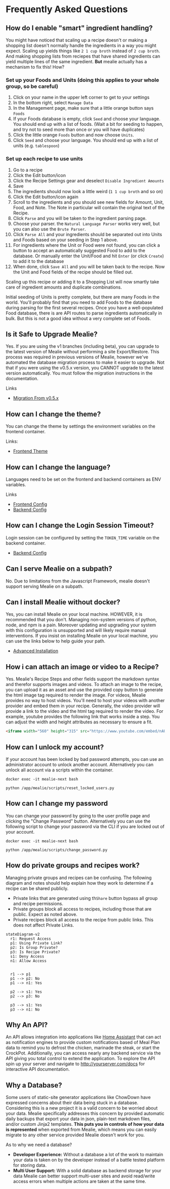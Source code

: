 # Frequently Asked Questions

## How do I enable "smart" ingredient handling?

You might have noticed that scaling up a recipe doesn't or making a shopping list doesn't normally handle the ingredients in a way you might expect. Scaling up yields things like `2 1 cup broth` instead of `2 cup broth`. And making shopping lists from reciepes that have shared ingredients can yield multiple lines of the same ingredient. **But** mealie actually has a mechanism to fix this! How?
### Set up your Foods and Units (doing this applies to your whole group, so be careful)
1. Click on your name in the upper left corner to get to your settings
2. In the bottom right, select `Manage Data`
3. In the Management page, make sure that a little orange button says `Foods`
4. If your Foods database is empty, click `Seed` and choose your language. You should end up with a list of foods. (Wait a bit for seeding to happen, and try not to seed more than once or you will have duplicates)
5. Click the little orange `Foods` button and now choose `Units`.
6. Click `Seed` and choose your language. You should end up with a list of units (e.g. `tablespoon`)

### Set up each recipe to use units
1. Go to a recipe
2. Click the Edit button/icon
3. Click the Recipe Settings gear and deselect `Disable Ingredient Amounts`
4. Save
5. The ingredients should now look a little weird (`1 1 cup broth` and so on)
6. Click the Edit button/icon again
7. Scroll to the ingredients and you should see new fields for Amount, Unit, Food, and Note. The Note in particular will contain the original text of the Recipe.
8. Click `Parse` and you will be taken to the ingredient parsing page.
9. Choose your parser. the `Natural Language Parser` works very well, but you can also use the `Brute Parser`.
10. Click `Parse All` and your ingredients should be separated out into Units and Foods based on your seeding in Step 1 above.
11. For ingredients where the Unit or Food were not found, you can click a button to accept an automatically suggested Food to add to the database. Or manually enter the Unit/Food and hit `Enter` (or click `Create`) to add it to the database
12. When done, click `Save All` and you will be taken back to the recipe. Now the Unit and Food fields of the recipe should be filled out.

Scaling up this recipe or adding it to a Shopping List will now smartly take care of ingredient amounts and duplicate combinations.

Initial seeding of Units is pretty complete, but there are many Foods in the world. You'll probably find that you need to add Foods to the database during parsing for the first several recipes. Once you have a well-populated Food database, there is are API routes to parse ingredients automatically in bulk. But this is not a good idea without a very complete set of Foods.


## Is it Safe to Upgrade Mealie?

Yes. If you are using the v1 branches (including beta), you can upgrade to the latest version of Mealie without performing a site Export/Restore. This process was required in previous versions of Mealie, however we've automated the database migration process to make it easier to upgrade. Not that if you were using the v0.5.x version, you CANNOT upgrade to the latest version automatically. You must follow the migration instructions in the documentation.

Links

- [Migration From v0.5.x](./migrating-to-mealie-v1.md)

## How can I change the theme?

You can change the theme by settings the environment variables on the frontend container.

Links:

- [Frontend Theme](../installation/frontend-config#themeing)

## How can I change the language?

Languages need to be set on the frontend and backend containers as ENV variables.

Links

- [Frontend Config](../installation/frontend-config/)
- [Backend Config](../installation/backend-config/)

## How can I change the Login Session Timeout?

Login session can be configured by setting the `TOKEN_TIME` variable on the backend container.

- [Backend Config](../installation/backend-config/)

## Can I serve Mealie on a subpath?

No. Due to limitations from the Javascript Framework, mealie doesn't support serving Mealie on a subpath.

## Can I install Mealie without docker?

Yes, you can install Mealie on your local machine. HOWEVER, it is recommended that you don't. Managing non-system versions of python, node, and npm is a pain. Moreover updating and upgrading your system with this configuration is unsupported and will likely require manual interventions. If you insist on installing Mealie on your local machine, you can use the links below to help guide your path.

- [Advanced Installation](../installation/advanced/)

## How i can attach an image or video to a Recipe?

Yes. Mealie's Recipe Steps and other fields support the markdown syntax and therefor supports images and videos. To attach an image to the recipe, you can upload it as an asset and use the provided copy button to generate the html image tag required to render the image. For videos, Mealie provides no way to host videos. You'll need to host your videos with another provider and embed them in your recipe. Generally, the video provider will provide a link to the video and the html tag required to render the video. For example, youtube provides the following link that works inside a step. You can adjust the width and height attributes as necessary to ensure a fit.

```html
<iframe width="560" height="315" src="https://www.youtube.com/embed/nAUwKeO93bY" title="YouTube video player" frameborder="0" allow="accelerometer; autoplay; clipboard-write; encrypted-media; gyroscope; picture-in-picture" allowfullscreen></iframe>
```

## How can I unlock my account?

If your account has been locked by bad password attempts, you can use an administrator account to unlock another account. Alternatively you can unlock all account via a scripts within the container.

```shell
docker exec -it mealie-next bash

python /app/mealie/scripts/reset_locked_users.py
```

## How can I change my password

You can change your password by going to the user profile page and clicking the "Change Password" button. Alternatively you can use the following script to change your password via the CLI if you are locked out of your account.

```shell
docker exec -it mealie-next bash

python /app/mealie/scripts/change_password.py
```

## How do private groups and recipes work?

Managing private groups and recipes can be confusing. The following diagram and notes should help explain how they work to determine if a recipe can be shared publicly.

- Private links that are generated using th`Share` button bypass all group and recipe permissions.
- Private groups block all access to recipes, including those that are public. Expect as noted above.
- Private recipes block all access to the recipe from public links. This does not affect Private Links.

```mermaid
stateDiagram-v2
  r1: Request Access
  p1: Using Private Link?
  p2: Is Group Private?
  p3: Is Recipe Private?
  s1: Deny Access
  n1: Allow Access


  r1 --> p1
  p1 --> p2: No
  p1 --> n1: Yes

  p2 --> s1: Yes
  p2 --> p3: No

  p3 --> s1: Yes
  p3 --> n1: No
```

## Why An API?
An API allows integration into applications like [Home Assistant](https://www.home-assistant.io/) that can act as notification engines to provide custom notifications based of Meal Plan data to remind you to defrost the chicken, marinade the steak, or start the CrockPot. Additionally, you can access nearly any backend service via the API giving you total control to extend the application. To explore the API spin up your server and navigate to http://yourserver.com/docs for interactive API documentation.

## Why a Database?
Some users of static-site generator applications like ChowDown have expressed concerns about their data being stuck in a database. Considering this is a new project it is a valid concern to be worried about your data. Mealie specifically addresses this concern by provided automatic daily backups that export your data in json, plain-text markdown files, and/or custom Jinja2 templates. **This puts you in controls of how your data is represented** when exported from Mealie, which means you can easily migrate to any other service provided Mealie doesn't work for you.

As to why we need a database?

- **Developer Experience:** Without a database a lot of the work to maintain your data is taken on by the developer instead of a battle tested platform for storing data.
- **Multi User Support:** With a solid database as backend storage for your data Mealie can better support multi-user sites and avoid read/write access errors when multiple actions are taken at the same time.
